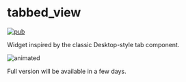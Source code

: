 # tabbed_view

[![pub](https://img.shields.io/pub/v/tabbed_view.svg)](https://pub.dev/packages/tabbed_view)

Widget inspired by the classic Desktop-style tab component.

![animated](https://raw.githubusercontent.com/caduandrade/images/tabbed_view/main/image1.png)

Full version will be available in a few days.